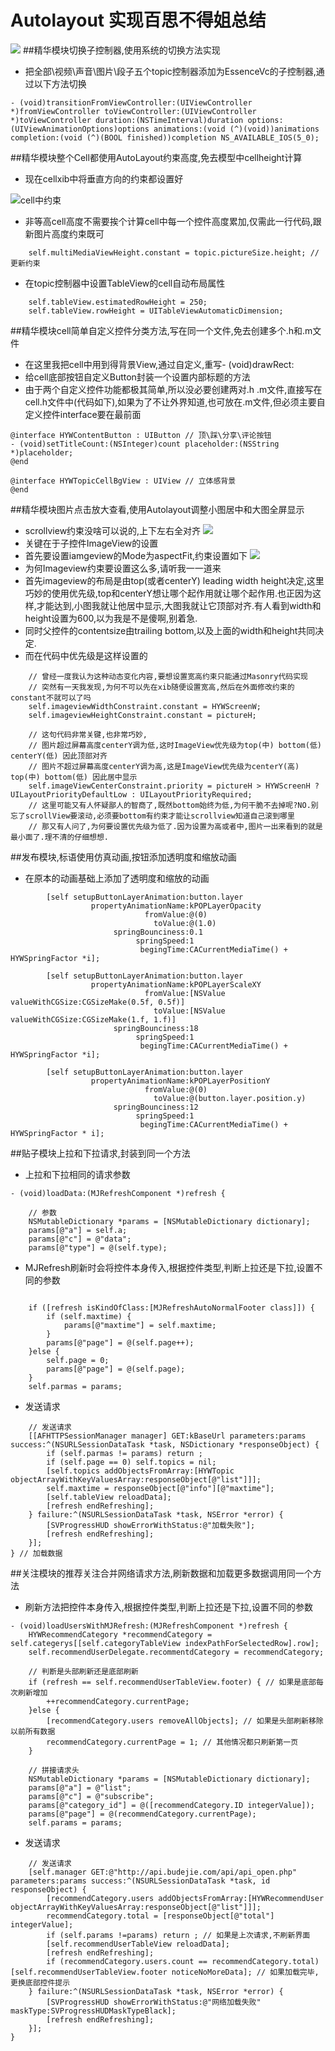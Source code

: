 # Autolayout 实现百思不得姐总结
![](./budejie.png)
##精华模块切换子控制器,使用系统的切换方法实现
* 把全部\视频\声音\图片\段子五个topic控制器添加为EssenceVc的子控制器,通过以下方法切换
```objc
- (void)transitionFromViewController:(UIViewController *)fromViewController toViewController:(UIViewController *)toViewController duration:(NSTimeInterval)duration options:(UIViewAnimationOptions)options animations:(void (^)(void))animations completion:(void (^)(BOOL finished))completion NS_AVAILABLE_IOS(5_0);
```

##精华模块整个Cell都使用AutoLayout约束高度,免去模型中cellheight计算
* 现在cellxib中将垂直方向的约束都设置好

![cell中约束](./Snip20150811_1.png)

* 非等高cell高度不需要挨个计算cell中每一个控件高度累加,仅需此一行代码,跟新图片高度约束既可
```objc
    self.multiMediaViewHeight.constant = topic.pictureSize.height; // 更新约束
```
* 在topic控制器中设置TableView的cell自动布局属性

```objc
    self.tableView.estimatedRowHeight = 250;
    self.tableView.rowHeight = UITableViewAutomaticDimension;
```
##精华模块cell简单自定义控件分类方法,写在同一个文件,免去创建多个.h和.m文件
* 在这里我把cell中用到得背景View,通过自定义,重写- (void)drawRect:
* 给cell底部按钮自定义Button封装一个设置内部标题的方法
* 由于两个自定义控件功能都极其简单,所以没必要创建两对.h .m文件,直接写在cell.h文件中(代码如下),如果为了不让外界知道,也可放在.m文件,但必须主要自定义控件interface要在最前面
```objc
@interface HYWContentButton : UIButton // 顶\踩\分享\评论按钮
- (void)setTitleCount:(NSInteger)count placeholder:(NSString *)placeholder;
@end

@interface HYWTopicCellBgView : UIView // 立体感背景
@end
```
##精华模块图片点击放大查看,使用Autolayout调整小图居中和大图全屏显示
* scrollview约束没啥可以说的,上下左右全对齐
![](./Snip20150811_2.png)
* 关键在于子控件ImageView的设置
* 首先要设置iamgeview的Mode为aspectFit,约束设置如下
![](./Snip20150811_3.png)
* 为何Imageview约束要设置这么多,请听我一一道来
* 首先imageview的布局是由top(或者centerY) leading width height决定,这里巧妙的使用优先级,top和centerY想让哪个起作用就让哪个起作用.也正因为这样,才能达到,小图我就让他居中显示,大图我就让它顶部对齐.有人看到width和height设置为600,以为我是不是傻啊,别着急.
* 同时父控件的contentsize由trailing bottom,以及上面的width和height共同决定.
* 而在代码中优先级是这样设置的

```objc
	// 曾经一度我认为这种动态变化内容,要想设置宽高约束只能通过Masonry代码实现
	// 突然有一天我发现,为何不可以先在xib随便设置宽高,然后在外面修改约束的constant不就可以了吗
    self.imageviewWidthConstraint.constant = HYWScreenW;
    self.imageviewHeightConstraint.constant = pictureH;
    
    // 这句代码非常关键,也非常巧妙,
	// 图片超过屏幕高度centerY调为低,这时ImageView优先级为top(中) bottom(低) centerY(低) 因此顶部对齐
	// 图片不超过屏幕高度centerY调为高,这是ImageView优先级为centerY(高) top(中) bottom(低) 因此居中显示
    self.imageViewCenterConstraint.priority = pictureH > HYWScreenH ? UILayoutPriorityDefaultLow : UILayoutPriorityRequired;
    // 这里可能又有人怀疑鄙人的智商了,既然bottom始终为低,为何干脆不去掉呢?NO.别忘了scrollView要滚动,必须要bottom有约束才能让scrollview知道自己滚到哪里
    // 那又有人问了,为何要设置优先级为低了.因为设置为高或者中,图片一出来看到的就是最小面了.理不清的仔细想想.
```

##发布模块,标语使用仿真动画,按钮添加透明度和缩放动画
* 在原本的动画基础上添加了透明度和缩放的动画

```objc
        [self setupButtonLayerAnimation:button.layer
                  propertyAnimationName:kPOPLayerOpacity
                              fromValue:@(0)
                                toValue:@(1.0)
                       springBounciness:0.1
                            springSpeed:1
                             begingTime:CACurrentMediaTime() + HYWSpringFactor *i];
        
        [self setupButtonLayerAnimation:button.layer
                  propertyAnimationName:kPOPLayerScaleXY
                              fromValue:[NSValue valueWithCGSize:CGSizeMake(0.5f, 0.5f)]
                                toValue:[NSValue valueWithCGSize:CGSizeMake(1.f, 1.f)]
                       springBounciness:18
                            springSpeed:1
                             begingTime:CACurrentMediaTime() + HYWSpringFactor *i];

        [self setupButtonLayerAnimation:button.layer
                  propertyAnimationName:kPOPLayerPositionY
                              fromValue:@(0)
                                toValue:@(button.layer.position.y)
                       springBounciness:12
                            springSpeed:1
                             begingTime:CACurrentMediaTime() + HYWSpringFactor * i];
```
##贴子模块上拉和下拉请求,封装到同一个方法
* 上拉和下拉相同的请求参数
```objc
- (void)loadData:(MJRefreshComponent *)refresh {
    
    // 参数
    NSMutableDictionary *params = [NSMutableDictionary dictionary];
    params[@"a"] = self.a;
    params[@"c"] = @"data";
    params[@"type"] = @(self.type);
```
* MJRefresh刷新时会将控件本身传入,根据控件类型,判断上拉还是下拉,设置不同的参数
```objc

    if ([refresh isKindOfClass:[MJRefreshAutoNormalFooter class]]) {
        if (self.maxtime) {
            params[@"maxtime"] = self.maxtime;
        }
        params[@"page"] = @(self.page++);
    }else {
        self.page = 0;
        params[@"page"] = @(self.page);
    }
    self.parmas = params;
```
* 发送请求
```objc    
    // 发送请求
    [[AFHTTPSessionManager manager] GET:kBaseUrl parameters:params success:^(NSURLSessionDataTask *task, NSDictionary *responseObject) {
        if (self.parmas != params) return ;
        if (self.page == 0) self.topics = nil;
        [self.topics addObjectsFromArray:[HYWTopic objectArrayWithKeyValuesArray:responseObject[@"list"]]];
        self.maxtime = responseObject[@"info"][@"maxtime"];
        [self.tableView reloadData];
        [refresh endRefreshing];
    } failure:^(NSURLSessionDataTask *task, NSError *error) {
        [SVProgressHUD showErrorWithStatus:@"加载失败"];
        [refresh endRefreshing];
    }];
} // 加载数据
```

##关注模块的推荐关注合并网络请求方法,刷新数据和加载更多数据调用同一个方法
* 刷新方法把控件本身传入,根据控件类型,判断上拉还是下拉,设置不同的参数
```objc
- (void)loadUsersWithMJRefresh:(MJRefreshComponent *)refresh {
    HYWRecommendCategory *recommendCategory = self.categerys[[self.categoryTableView indexPathForSelectedRow].row];
    self.recommendUserDelegate.recommentdCategory = recommendCategory;

    // 判断是头部刷新还是底部刷新
    if (refresh == self.recommendUserTableView.footer) { // 如果是底部每次刷新增加
        ++recommendCategory.currentPage;
    }else {
        [recommendCategory.users removeAllObjects]; // 如果是头部刷新移除以前所有数据
        recommendCategory.currentPage = 1; // 其他情况都只刷新第一页
    }

    // 拼接请求头
    NSMutableDictionary *params = [NSMutableDictionary dictionary];
    params[@"a"] = @"list";
    params[@"c"] = @"subscribe";
    params[@"category_id"] = @([recommendCategory.ID integerValue]);
    params[@"page"] = @(recommendCategory.currentPage);
    self.params = params;
```

* 发送请求    
```objc
    // 发送请求
    [self.manager GET:@"http://api.budejie.com/api/api_open.php" parameters:params success:^(NSURLSessionDataTask *task, id responseObject) {
        [recommendCategory.users addObjectsFromArray:[HYWRecommendUser objectArrayWithKeyValuesArray:responseObject[@"list"]]];
        recommendCategory.total = [responseObject[@"total"] integerValue];
        if (self.params !=params) return ; // 如果是上次请求,不刷新界面
        [self.recommendUserTableView reloadData];
        [refresh endRefreshing];
        if (recommendCategory.users.count == recommendCategory.total) [self.recommendUserTableView.footer noticeNoMoreData]; // 如果加载完毕,更换底部控件提示
    } failure:^(NSURLSessionDataTask *task, NSError *error) {
        [SVProgressHUD showErrorWithStatus:@"网络加载失败" maskType:SVProgressHUDMaskTypeBlack];
        [refresh endRefreshing];
    }];
}
```
